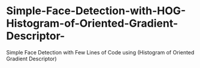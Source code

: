 # Simple-Face-Detection-with-HOG-Histogram-of-Oriented-Gradient-Descriptor-
Simple Face Detection with Few Lines of Code using (Histogram of  Oriented Gradient Descriptor)
